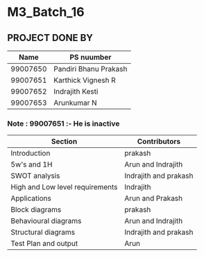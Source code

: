 # M3_Batch_16

## PROJECT DONE BY  
|Name | PS nuumber |
| ---- |  -----    |
| 99007650 | Pandiri Bhanu Prakash |
| 99007651 | Karthick Vignesh R |
| 99007652 | Indrajith Kesti |
| 99007653 | Arunkumar N |

### Note : 99007651 :- He is inactive 







|Section | Contributors |
| -----  | ---------    |
| Introduction |  prakash |
| 5w's and 1H | Arun and Indrajith |
| SWOT analysis | Indrajith  and prakash |
| High and Low level requirements |  Indrajith |
| Applications |  Arun and Prakash | 
| Block diagrams |  prakash | 
| Behavioural diagrams | Arun and Indrajith |
|Structural diagrams |  Indrajith and prakash | 
| Test Plan and output | Arun |
